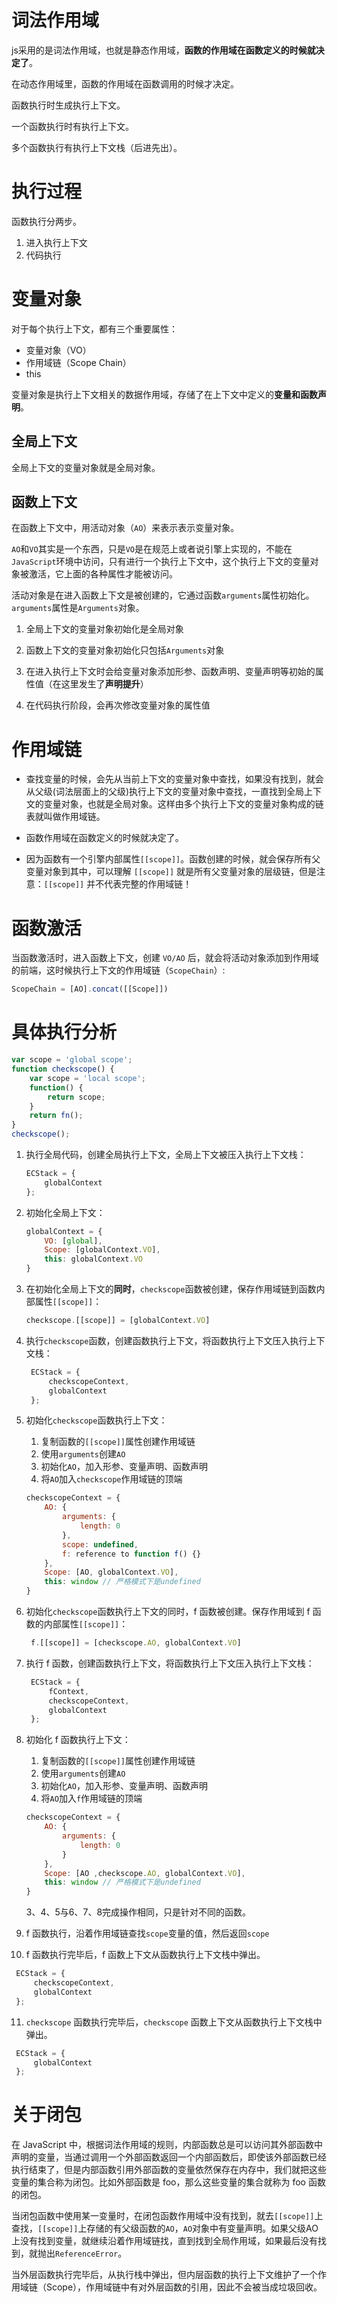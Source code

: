 <!--
 * @Author       : BigDgreen
 * @Date         : 2020-07-30 08:58:23
 * @LastEditors  : BigDgreen
 * @LastEditTime : 2020-08-15 21:11:19
 * @FilePath     : \前端知识点总结\JS\作用域与作用域链\readme.md
--> 

# 词法作用域
js采用的是词法作用域，也就是静态作用域，**函数的作用域在函数定义的时候就决定了**。

在动态作用域里，函数的作用域在函数调用的时候才决定。

函数执行时生成执行上下文。  

一个函数执行时有执行上下文。

多个函数执行有执行上下文栈（后进先出）。

# 执行过程
函数执行分两步。
1. 进入执行上下文
2. 代码执行

# 变量对象
对于每个执行上下文，都有三个重要属性：
- 变量对象（VO）
- 作用域链（Scope Chain）
- this

变量对象是执行上下文相关的数据作用域，存储了在上下文中定义的**变量和函数声明**。

## 全局上下文
全局上下文的变量对象就是全局对象。

## 函数上下文
在函数上下文中，用活动对象（`AO`）来表示表示变量对象。
  
`AO`和`VO`其实是一个东西，只是`VO`是在规范上或者说引擎上实现的，不能在`JavaScript`环境中访问，只有进行一个执行上下文中，这个执行上下文的变量对象被激活，它上面的各种属性才能被访问。

活动对象是在进入函数上下文是被创建的，它通过函数`arguments`属性初始化。`arguments`属性是`Arguments`对象。  

1. 全局上下文的变量对象初始化是全局对象

2. 函数上下文的变量对象初始化只包括`Arguments`对象

3. 在进入执行上下文时会给变量对象添加形参、函数声明、变量声明等初始的属性值（在这里发生了**声明提升**）

4. 在代码执行阶段，会再次修改变量对象的属性值

# 作用域链 
- 查找变量的时候，会先从当前上下文的变量对象中查找，如果没有找到，就会从父级(词法层面上的父级)执行上下文的变量对象中查找，一直找到全局上下文的变量对象，也就是全局对象。这样由多个执行上下文的变量对象构成的链表就叫做作用域链。

- 函数作用域在函数定义的时候就决定了。

- 因为函数有一个引擎内部属性`[[scope]]`。函数创建的时候，就会保存所有父变量对象到其中，可以理解 `[[scope]]` 就是所有父变量对象的层级链，但是注意：`[[scope]]` 并不代表完整的作用域链！

# 函数激活
当函数激活时，进入函数上下文，创建 `VO/AO` 后，就会将活动对象添加到作用域的前端，这时候执行上下文的作用域链（`ScopeChain`）:

```js
ScopeChain = [AO].concat([[Scope]])
```


# 具体执行分析
```js
var scope = 'global scope';
function checkscope() {
    var scope = 'local scope';
    function() {
        return scope;
    }
    return fn();
}
checkscope();
```
1. 执行全局代码，创建全局执行上下文，全局上下文被压入执行上下文栈：
    ```js
    ECStack = {
        globalContext
    };
    ```
2. 初始化全局上下文：
   ```js
   globalContext = {
       VO: [global],
       Scope: [globalContext.VO],
       this: globalContext.VO
   }
   ```
3. 在初始化全局上下文的**同时**，`checkscope`函数被创建，保存作用域链到函数内部属性`[[scope]]`：
    ```js
    checkscope.[[scope]] = [globalContext.VO]
    ````
4. 执行`checkscope`函数，创建函数执行上下文，将函数执行上下文压入执行上下文栈：
   ```js
    ECStack = {
        checkscopeContext,
        globalContext
    };
   ```
5. 初始化`checkscope`函数执行上下文：
   
   1. 复制函数的`[[scope]]`属性创建作用域链
   2. 使用`arguments`创建`AO`
   3. 初始化`AO`，加入形参、变量声明、函数声明
   4. 将`AO`加入`checkscope`作用域链的顶端
   ```js
   checkscopeContext = {
       AO: {
           arguments: {
               length: 0
           },
           scope: undefined,
           f: reference to function f() {}
       },
       Scope: [AO, globalContext.VO],
       this: window // 严格模式下是undefined
   }
   ```
6. 初始化`checkscope`函数执行上下文的同时，f 函数被创建。保存作用域到 f 函数的内部属性`[[scope]]`：
   ```js
    f.[[scope]] = [checkscope.AO, globalContext.VO]
   ````
7. 执行 f 函数，创建函数执行上下文，将函数执行上下文压入执行上下文栈：
   ```js
    ECStack = {
        fContext,
        checkscopeContext,
        globalContext
    };
   ```
8. 初始化 f 函数执行上下文：
   
   1. 复制函数的`[[scope]]`属性创建作用域链
   2. 使用`arguments`创建`AO`
   3. 初始化`AO`，加入形参、变量声明、函数声明
   4. 将`AO`加入`f`作用域链的顶端
   ```js
   checkscopeContext = {
       AO: {
           arguments: {
               length: 0
           }
       },
       Scope: [AO ,checkscope.AO, globalContext.VO],
       this: window // 严格模式下是undefined
   }
   ```
    3、4、5与6、7、8完成操作相同，只是针对不同的函数。

9. f 函数执行，沿着作用域链查找`scope`变量的值，然后返回`scope`
10. f 函数执行完毕后，f 函数上下文从函数执行上下文栈中弹出。
   ```js
    ECStack = {
        checkscopeContext,
        globalContext
    };
   ```
11. `checkscope` 函数执行完毕后，`checkscope` 函数上下文从函数执行上下文栈中弹出。
   ```js
    ECStack = {
        globalContext
    };
   ```

# 关于闭包
在 JavaScript 中，根据词法作用域的规则，内部函数总是可以访问其外部函数中声明的变量，当通过调用一个外部函数返回一个内部函数后，即使该外部函数已经执行结束了，但是内部函数引用外部函数的变量依然保存在内存中，我们就把这些变量的集合称为闭包。比如外部函数是 foo，那么这些变量的集合就称为 foo 函数的闭包。

当闭包函数中使用某一变量时，在闭包函数作用域中没有找到，就去`[[scope]]`上查找，`[[scope]]`上存储的有父级函数的`AO`，`AO`对象中有变量声明。如果父级AO上没有找到变量，就继续沿着作用域链找，直到找到全局作用域，如果最后没有找到，就抛出`ReferenceError`。

当外层函数执行完毕后，从执行栈中弹出，但内层函数的执行上下文维护了一个作用域链（Scope），作用域链中有对外层函数的引用，因此不会被当成垃圾回收。

